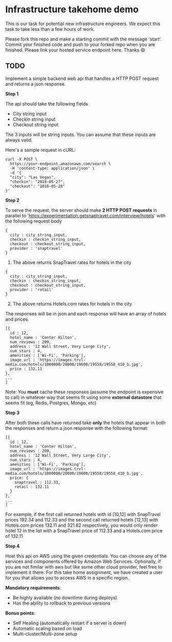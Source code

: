 # Infrastructure takehome demo

This is our task for potential new infrastructure engineers. We expect this task to take less than a few hours of work.

Please fork this repo and make a starting commit with the message 'start'.
Commit your finished code and push to your forked repo when you are finished. Please link your hosted service endpoint here. Thanks 😄

## TODO

Implement a simple backend web api that handles a HTTP POST request and returns a json response.

**Step 1**

The api should take the following fields
- City string input
- Checkin string input
- Checkout string input

The 3 inputs will be string inputs. You can assume that these inputs are always valid.

Here's a sample request in cURL:

```
curl -X POST \
  https://your-endpoint.amazonaws.com/search \
  -H 'content-type: application/json' \
  -d '{
  "city": "Las Vegas",
  "checkin": "2018-05-27",
  "checkout": "2018-05-28"
}'

```

**Step 2**

To serve the request, the server should make **2 HTTP POST requests** in parallel to 'https://experimentation.getsnaptravel.com/interview/hotels' with the following request body

```
{
  city : city_string_input,
  checkin : checkin_string_input,
  checkout : checkout_string_input,
  provider : 'snaptravel'
}
```

1) The above returns SnapTravel rates for hotels in the city

```
{
  city : city_string_input,
  checkin : checkin_string_input,
  checkout : checkout_string_input,
  provider : 'retail'
}
```

2) The above returns Hotels.com rates for hotels in the city

The responses will be in json and each response will have an array of hotels and prices.
```
[{
  id : 12,
  hotel_name : 'Center Hilton',
  num_reviews : 209,
  address : '12 Wall Street, Very Large City',
  num_stars : 4,
  amenities : ['Wi-Fi', 'Parking'],
  image_url : 'https://images.trvl-media.com/hotels/1000000/20000/19600/19558/19558_410_b.jpg',
  price : 132.11
},
...
]
```

Note: You **must** cache these responses (assume the endpoint is expensive to call) in whatever way that seems fit using some **external datastore** that seems fit (eg, Redis, Postgres, Mongo, etc)

**Step 3**

After both these calls have returned take **only** the hotels that appear in both the responses and return a json response with the following format:

```
[{
  id : 12,
  hotel_name : 'Center Hilton',
  num_reviews : 209,
  address : '12 Wall Street, Very Large City',
  num_stars : 4,
  amenities : ['Wi-Fi', 'Parking'],
  image_url : 'https://images.trvl-media.com/hotels/1000000/20000/19600/19558/19558_410_b.jpg',
  price: {
    snaptravel : 112.33,
    retail : 132.11
  }
},
...
]
```

For example, if the first call returned hotels with id [10,12] with SnapTravel prices 192.34 and 112.33 and the second call returned hotels [12,13] with Hotels.com prices 132.11 and 321.62 respectively, you would only render hotel 12 in the list with a SnapTravel price of 112.33 and a Hotels.com price of 132.11


**Step 4**

Host this api on AWS using the given credentials. You can choose any of the services and components offered by Amazon Web Services. Optionally, if you are not fimilar with aws but like some other cloud provider, feel free to implement it there. For this take home assignment, we have created a user for you that allows you to access AWS in a specific region.

**Mandatory requirements**:

-  Be highly available (no downtime during deploys)
-  Has the ability to rollback to previous versions

**Bonus points**:
- Self Healing (automatically restart if a server is down)
- Automatic scaling based on load
- Multi-cluster/Multi-zone setup